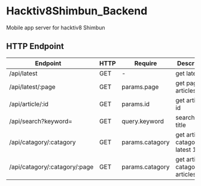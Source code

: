 # Hacktiv8Shimbun_Backend
Mobile app server for hacktiv8 Shimbun

## HTTP Endpoint
| Endpoint         | HTTP | Require   | Description          |
|------------------|------|-----------|----------------------|
| /api/latest      | GET  | -         | get latest 10         |
| /api/latest/:page | GET  | params.page |  get page, 10 articles/page |
| /api/article/:id | GET  | params.id | get article by id  |
| /api/search?keyword= | GET | query.keyword | search by title |
| /api/catagory/:catagory | GET | params.catagory | get article by catagory latest 10 |
| /api/catagory/:catagory/:page | GET | params.catagory | get article by catagory, 10 articles/page |
